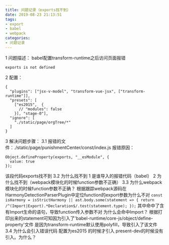 ```yaml
---
title: 问题记录（exports找不到）
date: 2019-08-23 21:13:51
tags:
- export
- babel
- webpack
categories: 
- 问题记录
---
```

1 问题描述：
babel配置transform-runtime之后访问页面报错
```
exports is not defined
```
2 配置：
```
{
  "plugins": ["jsx-v-model", "transform-vue-jsx", ["transform-runtime"]],
  "presets": [
    ["es2015",  {
      // "modules": false
    }], "stage-0"],
  "ignore": [
    "./static/page/orgTree/*"
  ]
}
```
3 解决问题步骤：
3.1 报错的文件：./static/page/punishmentCenter/const/index.js
报错原因：
```
Object.defineProperty(exports, "__esModule", {
  value: true
});
```
该段代码exports找不到
3.2  为什么找不到
1 是谁导入的报错代码（babel）
2 为什么找不到（webpack模块化的时候function参数不正确）
3.3 为什么webpack模块化的时候function参数不正确？
    根据跟踪webpack源码在HarmonyDetectionParserPlugin中定位function的export参数为什么不对
    ```
    const isHarmony =
				isStrictHarmony ||
        ast.body.some(statement => {
					return /^(Import|Export).*Declaration$/.test(statement.type);
        });
    ```
    其中命中了含有Import生命的语句，导致function传入参数不对
    为什么会命中Import？
    根据打印出来的statement可知因为引入了'babel-runtime/core-js/object/define-property'文件
    是因为transform-runtime默认使用polyfill，导致引入了该文件
3.4 为什么会引入错误代码
    配置为es2015 的时候才引入  present-dev的时候没有引入。为什么？
